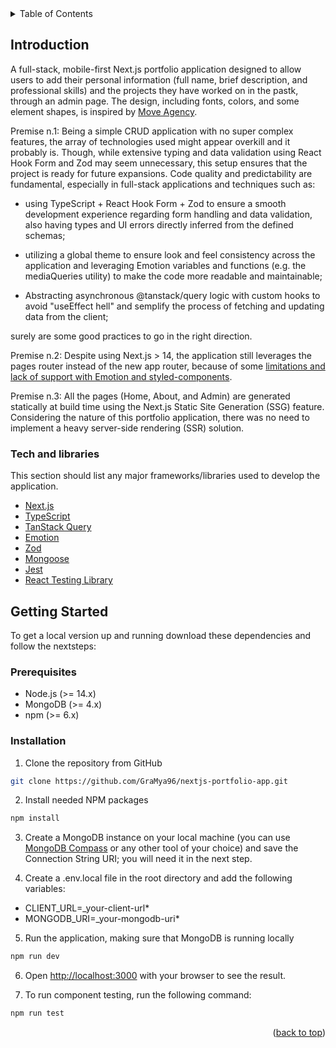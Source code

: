 <!-- TABLE OF CONTENTS -->
<details>
  <summary>Table of Contents</summary>
  <ol>
    <li>
      <a href="#introduction">Introduction</a>
      <ul>
        <li><a href="#tech-and-libraries">Technologies and libraries</a></li>
      </ul>
    </li>
    <li>
      <a href="#getting-started">Getting Started</a>
      <ul>
        <li><a href="#prerequisites">Prerequisites</a></li>
        <li><a href="#installation">Installation</a></li>
      </ul>
    </li>
  </ol>
</details>

<!-- ABOUT THE PROJECT -->

## Introduction

A full-stack, mobile-first Next.js portfolio application designed to allow users to add their personal information (full name, brief description, and professional skills) and the projects they have worked on in the pastk, through an admin page. The design, including fonts, colors, and some element shapes, is inspired by <a href="https://www.moveagency.com/en">Move Agency</a>.

Premise n.1: Being a simple CRUD application with no super complex features, the array of technologies used might appear overkill and it probably is. Though, while extensive typing and data validation using React Hook Form and Zod may seem unnecessary, this setup ensures that the project is ready for future expansions. Code quality and predictability are fundamental, especially in full-stack applications and techniques such as:

- using TypeScript + React Hook Form + Zod to ensure a smooth development experience regarding form handling and data validation, also having types and UI errors directly inferred from the defined schemas;

- utilizing a global theme to ensure look and feel consistency across the application and leveraging Emotion variables and functions (e.g. the mediaQueries utility) to make the code more readable and maintainable;

- Abstracting asynchronous @tanstack/query logic with custom hooks to avoid "useEffect hell" and semplify the process of fetching and updating data from the client;

surely are some good practices to go in the right direction.

Premise n.2:
Despite using Next.js > 14, the application still leverages the pages router instead of the new app router, because of some <a href="https://nextjs.org/docs/app/building-your-application/styling/css-in-js">limitations and lack of support with Emotion and styled-components</a>.

Premise n.3: All the pages (Home, About, and Admin) are generated
statically at build time using the Next.js Static Site Generation (SSG) feature. Considering the nature of this portfolio application, there was no need to implement a heavy server-side rendering (SSR) solution.

### Tech and libraries

This section should list any major frameworks/libraries used to develop the application.

- <a href="https://nextjs.org/">Next.js</a>
- <a href="https://www.typescriptlang.org/">TypeScript</a>
- <a href="https://tanstack.com/query/v4/docs/react/overview">TanStack Query</a>
- <a href="https://emotion.sh/docs/introduction">Emotion</a>
- <a href="https://zod.dev/">Zod</a>
- <a href="https://mongoosejs.com/">Mongoose</a>
- <a href="https://jestjs.io/">Jest</a>
- <a href="https://testing-library.com/docs/react-testing-library/intro/">React Testing Library</a>

<!-- GETTING STARTED -->

## Getting Started

To get a local version up and running download these dependencies and follow the nextsteps:

### Prerequisites

- Node.js (>= 14.x)
- MongoDB (>= 4.x)
- npm (>= 6.x)

### Installation

1. Clone the repository from GitHub

```sh
git clone https://github.com/GraMya96/nextjs-portfolio-app.git
```

2. Install needed NPM packages

```sh
npm install
```

3. Create a MongoDB instance on your local machine (you can use <a href="https://www.mongodb.com/try/download/community">MongoDB Compass</a> or any other tool of your choice) and save the Connection String URI; you will need it in the next step.

4. Create a .env.local file in the root directory and add the following variables:

- CLIENT_URL=\_your-client-url\*
- MONGODB_URI=\_your-mongodb-uri\*

5. Run the application, making sure that MongoDB is running locally

```sh
npm run dev
```

6. Open [http://localhost:3000](http://localhost:3000) with your browser to see the result.

7. To run component testing, run the following command:

```sh
npm run test
```

<p align="right">(<a href="#readme-top">back to top</a>)</p>
